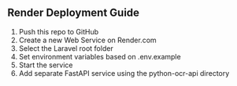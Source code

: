 ## Render Deployment Guide
1. Push this repo to GitHub
2. Create a new Web Service on Render.com
3. Select the Laravel root folder
4. Set environment variables based on .env.example
5. Start the service
6. Add separate FastAPI service using the python-ocr-api directory
